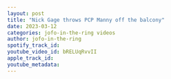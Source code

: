 ```yaml
---
layout: post
title: "Nick Gage throws PCP Manny off the balcony"
date: 2023-03-12
categories: jofo-in-the-ring videos
author: jofo-in-the-ring
spotify_track_id: 
youtube_video_id: bRELUqRvvII
apple_track_id: 
youtube_metadata: 
---
```

